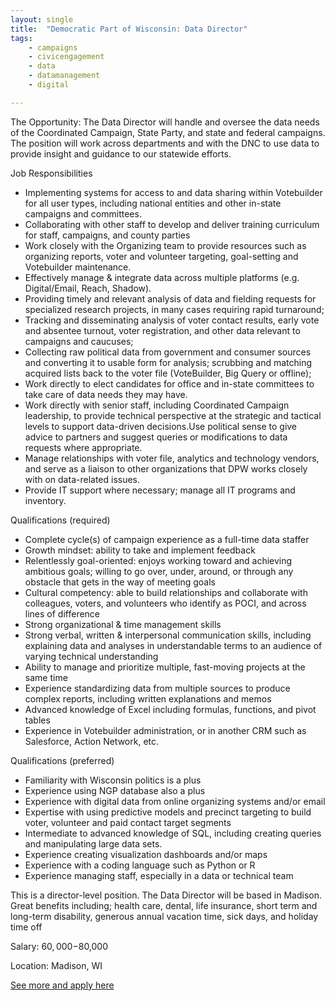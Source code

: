 ```yaml
---
layout: single
title:  "Democratic Part of Wisconsin: Data Director"
tags: 
    - campaigns
    - civicengagement
    - data
    - datamanagement
    - digital

---
```

The Opportunity: The Data Director will handle and oversee the data needs of the Coordinated
Campaign, State Party, and state and federal campaigns. The position will work across
departments and with the DNC to use data to provide insight and guidance to our statewide
efforts.

Job Responsibilities
* Implementing systems for access to and data sharing within Votebuilder for all user
types, including national entities and other in-state campaigns and committees.
* Collaborating with other staff to develop and deliver training curriculum for staff,
campaigns, and county parties
* Work closely with the Organizing team to provide resources such as organizing reports,
voter and volunteer targeting, goal-setting and Votebuilder maintenance.
* Effectively manage & integrate data across multiple platforms (e.g. Digital/Email, Reach,
Shadow).
* Providing timely and relevant analysis of data and fielding requests for specialized
research projects, in many cases requiring rapid turnaround;
* Tracking and disseminating analysis of voter contact results, early vote and absentee
turnout, voter registration, and other data relevant to campaigns and caucuses;
* Collecting raw political data from government and consumer sources and converting it
to usable form for analysis; scrubbing and matching acquired lists back to the voter file
(VoteBuilder, Big Query or offline);
* Work directly to elect candidates for office and in-state committees to take care of data
needs they may have.
* Work directly with senior staff, including Coordinated Campaign leadership, to provide
technical perspective at the strategic and tactical levels to support data-driven
decisions.Use political sense to give advice to partners and suggest queries or
modifications to data requests where appropriate.
* Manage relationships with voter file, analytics and technology vendors, and serve as a
liaison to other organizations that DPW works closely with on data-related issues.
* Provide IT support where necessary; manage all IT programs and inventory.

Qualifications (required)
* Complete cycle(s) of campaign experience as a full-time data staffer
* Growth mindset: ability to take and implement feedback
* Relentlessly goal-oriented: enjoys working toward and achieving ambitious goals; willing
to go over, under, around, or through any obstacle that gets in the way of meeting goals
* Cultural competency: able to build relationships and collaborate with colleagues, voters,
and volunteers who identify as POCI, and across lines of difference
* Strong organizational & time management skills
* Strong verbal, written & interpersonal communication skills, including explaining data
and analyses in understandable terms to an audience of varying technical understanding
* Ability to manage and prioritize multiple, fast-moving projects at the same time
* Experience standardizing data from multiple sources to produce complex reports,
including written explanations and memos
* Advanced knowledge of Excel including formulas, functions, and pivot tables
* Experience in Votebuilder administration, or in another CRM such as Salesforce, Action
Network, etc.

Qualifications (preferred)
* Familiarity with Wisconsin politics is a plus
* Experience using NGP database also a plus
* Experience with digital data from online organizing systems and/or email
* Expertise with using predictive models and precinct targeting to build voter, volunteer
and paid contact target segments
* Intermediate to advanced knowledge of SQL, including creating queries and
manipulating large data sets.
* Experience creating visualization dashboards and/or maps
* Experience with a coding language such as Python or R
* Experience managing staff, especially in a data or technical team

This is a director-level position. The Data Director will be based in Madison. Great benefits
including; health care, dental, life insurance, short term and long-term disability, generous
annual vacation time, sick days, and holiday time off

Salary: $60,000-$80,000

Location: Madison, WI


[See more and apply here](https://drive.google.com/open?id=1rHnp4ODzSprj0kH2gtytKcwMbqH9Pfi-)
